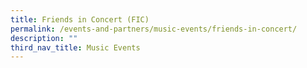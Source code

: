 ```yaml
---
title: Friends in Concert (FIC)
permalink: /events-and-partners/music-events/friends-in-concert/
description: ""
third_nav_title: Music Events
---
```

